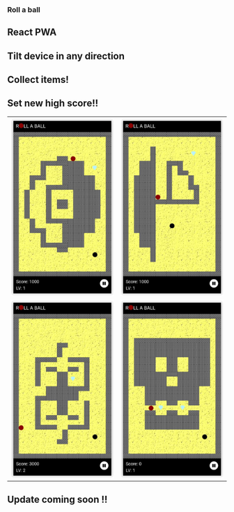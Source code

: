 ### Roll a ball

## React PWA

## Tilt device in any direction

## Collect items!

## Set new high score!!

|                                                                      |                                                                      |
| :------------------------------------------------------------------: | :------------------------------------------------------------------: |
| <img  alt="roll-a-ball image" src="./readmeImages/roll_a_ball1.png"> | <img  alt="roll-a-ball image" src="./readmeImages/roll_a_ball2.png"> |
| <img  alt="roll-a-ball image" src="./readmeImages/roll_a_ball3.png"> | <img  alt="roll-a-ball image" src="./readmeImages/roll_a_ball4.png"> |

## Update coming soon !!
